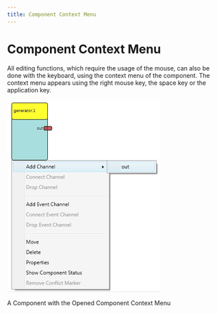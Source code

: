 ```yaml
---
title: Component Context Menu
---
```


# Component Context Menu

All editing functions, which require the usage of the mouse, can also be done with the keyboard, using the context menu of the component. The context menu appears using the right mouse key, the space key or the application key.

![Screenshot: Component with Opened Context Menu](./img/component_with_opened_context_menu.jpg "Screenshot: Component with Opened Context Menu")

A Component with the Opened Component Context Menu
